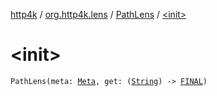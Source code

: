 [http4k](../../index.md) / [org.http4k.lens](../index.md) / [PathLens](index.md) / [&lt;init&gt;](./-init-.md)

# &lt;init&gt;

`PathLens(meta: `[`Meta`](../-meta/index.md)`, get: (`[`String`](https://kotlinlang.org/api/latest/jvm/stdlib/kotlin/-string/index.html)`) -> `[`FINAL`](index.md#FINAL)`)`